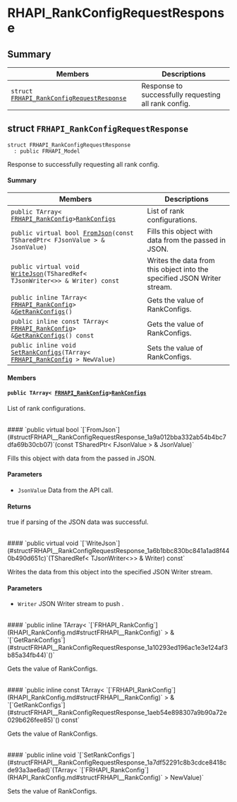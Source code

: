 # RHAPI_RankConfigRequestResponse <a id="group__RHAPI__RankConfigRequestResponse"></a>

## Summary

 Members                        | Descriptions                                
--------------------------------|---------------------------------------------
`struct `[`FRHAPI_RankConfigRequestResponse`](#structFRHAPI__RankConfigRequestResponse) | Response to successfully requesting all rank config.

## struct `FRHAPI_RankConfigRequestResponse` <a id="structFRHAPI__RankConfigRequestResponse"></a>

```
struct FRHAPI_RankConfigRequestResponse
  : public FRHAPI_Model
```

Response to successfully requesting all rank config.

#### Summary

 Members                        | Descriptions                                
--------------------------------|---------------------------------------------
`public TArray< `[`FRHAPI_RankConfig`](RHAPI_RankConfig.md#structFRHAPI__RankConfig)` > `[`RankConfigs`](#structFRHAPI__RankConfigRequestResponse_1a06467dc9fc36b86f7882b698da59ca3c) | List of rank configurations.
`public virtual bool `[`FromJson`](#structFRHAPI__RankConfigRequestResponse_1a9a012bba332ab54b4bc7dfa69b30cb07)`(const TSharedPtr< FJsonValue > & JsonValue)` | Fills this object with data from the passed in JSON.
`public virtual void `[`WriteJson`](#structFRHAPI__RankConfigRequestResponse_1a6b1bbc830bc841a1ad8f440b490d651c)`(TSharedRef< TJsonWriter<>> & Writer) const` | Writes the data from this object into the specified JSON Writer stream.
`public inline TArray< `[`FRHAPI_RankConfig`](RHAPI_RankConfig.md#structFRHAPI__RankConfig)` > & `[`GetRankConfigs`](#structFRHAPI__RankConfigRequestResponse_1a10293ed196ac1e3e124af3b85a34fb44)`()` | Gets the value of RankConfigs.
`public inline const TArray< `[`FRHAPI_RankConfig`](RHAPI_RankConfig.md#structFRHAPI__RankConfig)` > & `[`GetRankConfigs`](#structFRHAPI__RankConfigRequestResponse_1aeb54e898307a9b90a72e029b626fee85)`() const` | Gets the value of RankConfigs.
`public inline void `[`SetRankConfigs`](#structFRHAPI__RankConfigRequestResponse_1a7df52291c8b3cdce8418cde93a3ae6ad)`(TArray< `[`FRHAPI_RankConfig`](RHAPI_RankConfig.md#structFRHAPI__RankConfig)` > NewValue)` | Sets the value of RankConfigs.

#### Members

#### `public TArray< `[`FRHAPI_RankConfig`](RHAPI_RankConfig.md#structFRHAPI__RankConfig)` > `[`RankConfigs`](#structFRHAPI__RankConfigRequestResponse_1a06467dc9fc36b86f7882b698da59ca3c) <a id="structFRHAPI__RankConfigRequestResponse_1a06467dc9fc36b86f7882b698da59ca3c"></a>

List of rank configurations.

<br>
#### `public virtual bool `[`FromJson`](#structFRHAPI__RankConfigRequestResponse_1a9a012bba332ab54b4bc7dfa69b30cb07)`(const TSharedPtr< FJsonValue > & JsonValue)` <a id="structFRHAPI__RankConfigRequestResponse_1a9a012bba332ab54b4bc7dfa69b30cb07"></a>

Fills this object with data from the passed in JSON.

#### Parameters
* `JsonValue` Data from the API call.

#### Returns
true if parsing of the JSON data was successful.

<br>
#### `public virtual void `[`WriteJson`](#structFRHAPI__RankConfigRequestResponse_1a6b1bbc830bc841a1ad8f440b490d651c)`(TSharedRef< TJsonWriter<>> & Writer) const` <a id="structFRHAPI__RankConfigRequestResponse_1a6b1bbc830bc841a1ad8f440b490d651c"></a>

Writes the data from this object into the specified JSON Writer stream.

#### Parameters
* `Writer` JSON Writer stream to push .

<br>
#### `public inline TArray< `[`FRHAPI_RankConfig`](RHAPI_RankConfig.md#structFRHAPI__RankConfig)` > & `[`GetRankConfigs`](#structFRHAPI__RankConfigRequestResponse_1a10293ed196ac1e3e124af3b85a34fb44)`()` <a id="structFRHAPI__RankConfigRequestResponse_1a10293ed196ac1e3e124af3b85a34fb44"></a>

Gets the value of RankConfigs.

<br>
#### `public inline const TArray< `[`FRHAPI_RankConfig`](RHAPI_RankConfig.md#structFRHAPI__RankConfig)` > & `[`GetRankConfigs`](#structFRHAPI__RankConfigRequestResponse_1aeb54e898307a9b90a72e029b626fee85)`() const` <a id="structFRHAPI__RankConfigRequestResponse_1aeb54e898307a9b90a72e029b626fee85"></a>

Gets the value of RankConfigs.

<br>
#### `public inline void `[`SetRankConfigs`](#structFRHAPI__RankConfigRequestResponse_1a7df52291c8b3cdce8418cde93a3ae6ad)`(TArray< `[`FRHAPI_RankConfig`](RHAPI_RankConfig.md#structFRHAPI__RankConfig)` > NewValue)` <a id="structFRHAPI__RankConfigRequestResponse_1a7df52291c8b3cdce8418cde93a3ae6ad"></a>

Sets the value of RankConfigs.

<br>
